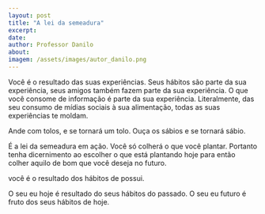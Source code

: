 ```yaml
---
layout: post
title: "A lei da semeadura"
excerpt: 
date: 
author: Professor Danilo
about: 
imagem: /assets/images/autor_danilo.png
---
```


Você é o resultado das suas experiências. Seus hábitos são parte da sua experiência, seus amigos também fazem parte da sua experiência. O que você consome de informação é parte da sua experiência.  Literalmente, das seu consumo de mídias sociais à sua alimentação, todas as suas experiências te moldam. 

Ande com tolos, e se tornará um tolo. Ouça os sábios e se tornará sábio.

É a lei da semeadura em ação. Você só colherá o que você plantar. Portanto tenha dicernimento ao escolher o que está plantando hoje para então colher aquilo de bom que você deseja no futuro.






você é o resultado dos hábitos de possui.



O seu eu hoje é resultado do seus hábitos do passado. O seu eu futuro é fruto dos seus hábitos de hoje. 